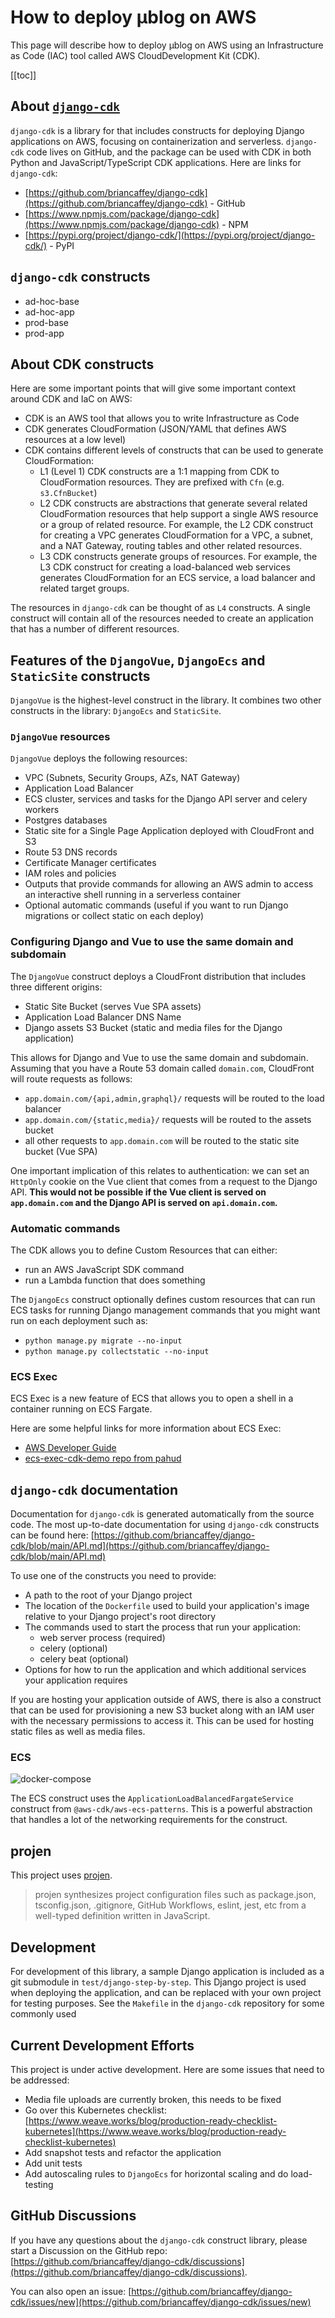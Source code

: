 # How to deploy μblog on AWS

This page will describe how to deploy μblog on AWS using an Infrastructure as Code (IAC) tool called AWS CloudDevelopment Kit (CDK).

[[toc]]

## About [`django-cdk`](https://github.com/briancaffey/django-cdk)

`django-cdk` is a library for that includes constructs for deploying Django applications on AWS, focusing on containerization and serverless. `django-cdk` code lives on GitHub, and the package can be used with CDK in both Python and JavaScript/TypeScript CDK applications. Here are links for `django-cdk`:

- [https://github.com/briancaffey/django-cdk](https://github.com/briancaffey/django-cdk) - GitHub
- [https://www.npmjs.com/package/django-cdk](https://www.npmjs.com/package/django-cdk) - NPM
- [https://pypi.org/project/django-cdk/](https://pypi.org/project/django-cdk/) - PyPI

## `django-cdk` constructs

- ad-hoc-base
- ad-hoc-app
- prod-base
- prod-app

## About CDK constructs

Here are some important points that will give some important context around CDK and IaC on AWS:

- CDK is an AWS tool that allows you to write Infrastructure as Code
- CDK generates CloudFormation (JSON/YAML that defines AWS resources at a low level)
- CDK contains different levels of constructs that can be used to generate CloudFormation:
    - L1 (Level 1) CDK constructs are a 1:1 mapping from CDK to CloudFormation resources. They are prefixed with `Cfn` (e.g. `s3.CfnBucket`)
    - L2 CDK constructs are abstractions that generate several related CloudFormation resources that help support a single AWS resource or a group of related resource. For example, the L2 CDK construct for creating a VPC generates CloudFormation for a VPC, a subnet, and a NAT Gateway, routing tables and other related resources.
    - L3 CDK constructs generate groups of resources. For example, the L3 CDK construct for creating a load-balanced web services generates CloudFormation for an ECS service, a load balancer and related target groups.

The resources in `django-cdk` can be thought of as `L4` constructs. A single construct will contain all of the resources needed to create an application that has a number of different resources.

## Features of the `DjangoVue`, `DjangoEcs` and `StaticSite` constructs

`DjangoVue` is the highest-level construct in the library. It combines two other constructs in the library: `DjangoEcs` and `StaticSite`.

### `DjangoVue` resources

`DjangoVue` deploys the following resources:

- VPC (Subnets, Security Groups, AZs, NAT Gateway)
- Application Load Balancer
- ECS cluster, services and tasks for the Django API server and celery workers
- Postgres databases
- Static site for a Single Page Application deployed with CloudFront and S3
- Route 53 DNS records
- Certificate Manager certificates
- IAM roles and policies
- Outputs that provide commands for allowing an AWS admin to access an interactive shell running in a serverless container
- Optional automatic commands (useful if you want to run Django migrations or collect static on each deploy)

### Configuring Django and Vue to use the same domain and subdomain

The `DjangoVue` construct deploys a CloudFront distribution that includes three different origins:

- Static Site Bucket (serves Vue SPA assets)
- Application Load Balancer DNS Name
- Django assets S3 Bucket (static and media files for the Django application)

This allows for Django and Vue to use the same domain and subdomain. Assuming that you have a Route 53 domain called `domain.com`, CloudFront will route requests as follows:

- `app.domain.com/{api,admin,graphql}/` requests will be routed to the load balancer
- `app.domain.com/{static,media}/` requests will be routed to the assets bucket
- all other requests to `app.domain.com` will be routed to the static site bucket (Vue SPA)

One important implication of this relates to authentication: we can set an `HttpOnly` cookie on the Vue client that comes from a request to the Django API. **This would not be possible if the Vue client is served on `app.domain.com` and the Django API is served on `api.domain.com`.**

### Automatic commands

The CDK allows you to define Custom Resources that can either:

- run an AWS JavaScript SDK command
- run a Lambda function that does something

The `DjangoEcs` construct optionally defines custom resources that can run ECS tasks for running Django management commands that you might want run on each deployment such as:

- `python manage.py migrate --no-input`
- `python manage.py collectstatic --no-input`

### ECS Exec

ECS Exec is a new feature of ECS that allows you to open a shell in a container running on ECS Fargate.

Here are some helpful links for more information about ECS Exec:

- [AWS Developer Guide](https://docs.aws.amazon.com/AmazonECS/latest/developerguide/ecs-exec.html)
- [ecs-exec-cdk-demo repo from pahud](https://github.com/pahud/ecs-exec-cdk-demo)

## `django-cdk` documentation

Documentation for `django-cdk` is generated automatically from the source code. The most up-to-date documentation for using `django-cdk` constructs can be found here: [https://github.com/briancaffey/django-cdk/blob/main/API.md](https://github.com/briancaffey/django-cdk/blob/main/API.md)

To use one of the constructs you need to provide:

- A path to the root of your Django project
- The location of the `Dockerfile` used to build your application's image relative to your Django project's root directory
- The commands used to start the process that run your application:
  - web server process (required)
  - celery (optional)
  - celery beat (optional)
- Options for how to run the application and which additional services your application requires

If you are hosting your application outside of AWS, there is also a construct that can be used for provisioning a new S3 bucket along with an IAM user with the necessary permissions to access it. This can be used for hosting static files as well as media files.

### ECS

<img :src="$withBase('/diagrams/django-ecs.png')" alt="docker-compose">

The ECS construct uses the `ApplicationLoadBalancedFargateService` construct from `@aws-cdk/aws-ecs-patterns`. This is a powerful abstraction that handles a lot of the networking requirements for the construct.

## projen

This project uses [projen](https://github.com/projen/projen).

> projen synthesizes project configuration files such as package.json, tsconfig.json, .gitignore, GitHub Workflows, eslint, jest, etc from a well-typed definition written in JavaScript.

## Development

For development of this library, a sample Django application is included as a git submodule in `test/django-step-by-step`. This Django project is used when deploying the application, and can be replaced with your own project for testing purposes. See the `Makefile` in the `django-cdk` repository for some commonly used

## Current Development Efforts

This project is under active development. Here are some issues that need to be addressed:

- Media file uploads are currently broken, this needs to be fixed
- Go over this Kubernetes checklist: [https://www.weave.works/blog/production-ready-checklist-kubernetes](https://www.weave.works/blog/production-ready-checklist-kubernetes)
- Add snapshot tests and refactor the application
- Add unit tests
- Add autoscaling rules to `DjangoEcs` for horizontal scaling and do load-testing

## GitHub Discussions

If you have any questions about the `django-cdk` construct library, please start a Discussion on the GitHub repo: [https://github.com/briancaffey/django-cdk/discussions](https://github.com/briancaffey/django-cdk/discussions).

You can also open an issue: [https://github.com/briancaffey/django-cdk/issues/new](https://github.com/briancaffey/django-cdk/issues/new)
